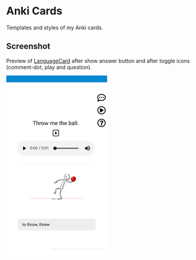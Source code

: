 # Anki Cards

Templates and styles of my Anki cards.

## Screenshot

Preview of [LanguageCard](https://github.com/BeFeree/AnkiCard/tree/master/LanguageCard) after show answer button and after toggle icons (comment-dot, play and question).

![Screenshot after answer](https://raw.githubusercontent.com/BeFeree/AnkiCard/master/LanguageCard/Screenshot_Anki_LanguageCard_AfterAnswer.jpg)
